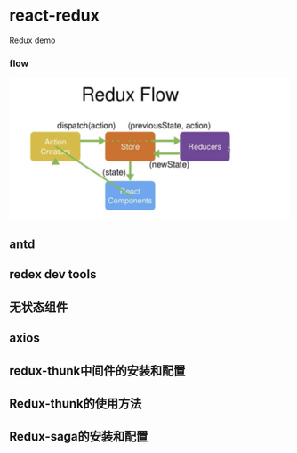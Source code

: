# react-redux
Redux demo

### flow
![redux-flow](https://github.com/TimberTang/react-redux/blob/main/redux-flow.png)


## antd 

## redex dev tools


## 无状态组件


## axios
 
## redux-thunk中间件的安装和配置

## Redux-thunk的使用方法

## Redux-saga的安装和配置
